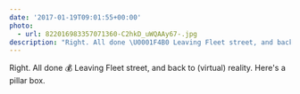 ```yaml
---
date: '2017-01-19T09:01:55+00:00'
photo:
  - url: 822016983357071360-C2hkD_uWQAAy67-.jpg
description: "Right. All done \U0001F4B0 Leaving Fleet street, and back to (virtual) reality. Here's a pillar box. "
---
```

Right. All done 💰 Leaving Fleet street, and back to (virtual) reality. Here's a pillar box. 
